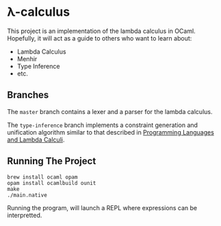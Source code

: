 # λ-calculus
This project is an implementation of the lambda calculus in OCaml. Hopefully, it will act
as a guide to others who want to learn about:

* Lambda Calculus
* Menhir
* Type Inference
* etc.

## Branches
The `master` branch contains a lexer and a parser for the lambda calculus.

The `type-inference` branch implements a constraint generation and unification algorithm similar to that
described in [Programming Languages and Lambda Calculi](https://www.cs.utah.edu/~mflatt/past-courses/cs7520/public_html/s06/notes.pdf).

## Running The Project

    brew install ocaml opam
    opam install ocamlbuild ounit
    make
    ./main.native

Running the program, will launch a REPL where expressions can be interpretted.
